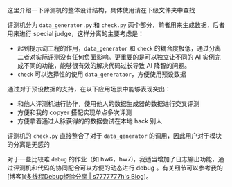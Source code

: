这里介绍一下评测机的整体设计结构，具体使用请在下级文件夹中查找

评测机分为 `data_generator.py` 和 `check.py` 两个部分，前者用来生成数据，后者用来进行 special judge，这样分离的主要考虑是：

- 起到提示词工程的作用，`data_generator` 和 `check` 的耦合度极低，通过分离二者对实际评测没有任何负面影响。更重要的是可以独立让不同的 AI 实例完成不同的功能，能够很有效的解决代码过长导致 AI 降智的问题。
- `check` 可以选择性的使用 `data_generataor`，方便使用预设数据

通过对于预设数据的支持，在以下应用场景中能够表现突出：

- 和他人评测机进行协作，使用他人的数据生成器的数据进行交叉评测
- 方便和我的 copyer 搭配实现单点多次评测
- 方便拿着通过人脉获得的的数据尝试在本地 hack 别人

评测机的 `check.py` 直接整合了对于 `data_generator` 的调用，因此用户对于模块的分离是无感的

对于一些比较难 `debug` 的作业（如 hw6，hw7)，我适当增加了日志输出功能，通过评测机和代码的协同配合可以方便的动态进行 debug 。有关细节可以参考我的[博客]([多线程Debug经验分享 | s7777777h's Blog](https://s7777777h.github.io/2025/04/06/多线程Debug经验分享/))。



  